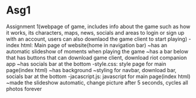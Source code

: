 # Asg1

Assignment 1(webpage of game, includes info about the game such as how it works, its characters, maps, news, socials and areas to login or sign up with an account, users can also downlaod the game client to start playing)
-index html: Main page of website(home in navigation bar)
~has an automatic slideshow of moments when playing the game
~has a bar below that has buttons that can download game client, download riot companion app
~has socials bar at the bottom
-style.css: style page for main page(index html)
~has background
~styling for navbar, download bar, socials bar at the bottom
-jacascript.js: javascript for main page(index html)
~made the slideshow automatic, change picture after 5 seconds, cycles all photos forever
